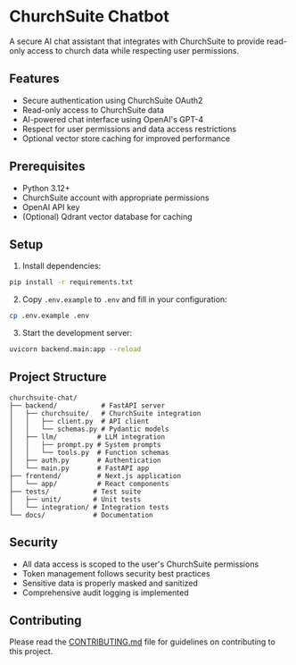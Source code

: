 # ChurchSuite Chatbot

A secure AI chat assistant that integrates with ChurchSuite to provide read-only access to church data while respecting user permissions.

## Features

- Secure authentication using ChurchSuite OAuth2
- Read-only access to ChurchSuite data
- AI-powered chat interface using OpenAI's GPT-4
- Respect for user permissions and data access restrictions
- Optional vector store caching for improved performance

## Prerequisites

- Python 3.12+
- ChurchSuite account with appropriate permissions
- OpenAI API key
- (Optional) Qdrant vector database for caching

## Setup

1. Install dependencies:
```bash
pip install -r requirements.txt
```

2. Copy `.env.example` to `.env` and fill in your configuration:
```bash
cp .env.example .env
```

3. Start the development server:
```bash
uvicorn backend.main:app --reload
```

## Project Structure

```
churchsuite-chat/
├── backend/           # FastAPI server
│   ├── churchsuite/   # ChurchSuite integration
│   │   ├── client.py  # API client
│   │   └── schemas.py # Pydantic models
│   ├── llm/          # LLM integration
│   │   ├── prompt.py # System prompts
│   │   └── tools.py  # Function schemas
│   ├── auth.py       # Authentication
│   └── main.py       # FastAPI app
├── frontend/         # Next.js application
│   └── app/          # React components
├── tests/           # Test suite
│   ├── unit/        # Unit tests
│   └── integration/ # Integration tests
└── docs/            # Documentation
```

## Security

- All data access is scoped to the user's ChurchSuite permissions
- Token management follows security best practices
- Sensitive data is properly masked and sanitized
- Comprehensive audit logging is implemented

## Contributing

Please read the [CONTRIBUTING.md](CONTRIBUTING.md) file for guidelines on contributing to this project.
